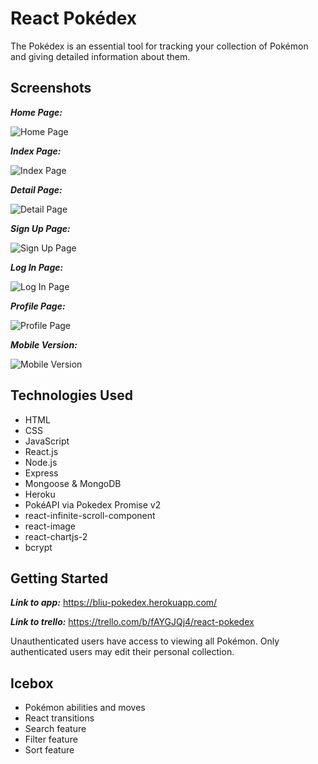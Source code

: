 React Pokédex
=============

The Pokédex is an essential tool for tracking your collection of Pokémon and giving detailed information about them.


Screenshots
-----------

**_Home Page:_**

![](https://i.imgur.com/5TgLvVb.png "Home Page")

**_Index Page:_**

![](https://i.imgur.com/WOuvB6o.png "Index Page")

**_Detail Page:_**

![](https://i.imgur.com/PHF1gsx.png "Detail Page")

**_Sign Up Page:_**

![](https://i.imgur.com/W4TRnqP.png "Sign Up Page")

**_Log In Page:_**

![](https://i.imgur.com/XrwKRbT.png "Log In Page")

**_Profile Page:_**

![](https://i.imgur.com/fU4VOPM.png "Profile Page")

**_Mobile Version:_**

![](https://i.imgur.com/Igh36RU.png "Mobile Version")


Technologies Used
-----------------

* HTML
* CSS
* JavaScript
* React.js
* Node.js
* Express
* Mongoose & MongoDB
* Heroku
* PokéAPI via Pokedex Promise v2
* react-infinite-scroll-component
* react-image
* react-chartjs-2
* bcrypt


Getting Started
---------------

**_Link to app:_** https://bliu-pokedex.herokuapp.com/

**_Link to trello:_** https://trello.com/b/fAYGJQj4/react-pokedex

Unauthenticated users have access to viewing all Pokémon. Only authenticated users may edit their personal collection.


Icebox
------

* Pokémon abilities and moves
* React transitions
* Search feature
* Filter feature
* Sort feature